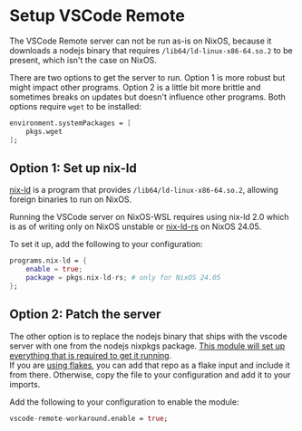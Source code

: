 # Setup VSCode Remote

The VSCode Remote server can not be run as-is on NixOS, because it downloads a nodejs binary that
requires `/lib64/ld-linux-x86-64.so.2` to be present, which isn't the case on NixOS.

There are two options to get the server to run.
Option 1 is more robust but might impact other programs. Option 2 is a little bit more brittle and sometimes breaks on updates but doesn't influence other programs.
Both options require `wget` to be installed:

```nix
environment.systemPackages = [
    pkgs.wget
];
```

## Option 1: Set up nix-ld

[nix-ld](https://github.com/Mic92/nix-ld) is a program that provides `/lib64/ld-linux-x86-64.so.2`,
allowing foreign binaries to run on NixOS.

Running the VSCode server on NixOS-WSL requires using nix-ld 2.0 which is as of writing only on NixOS unstable or [nix-ld-rs](https://github.com/nix-community/nix-ld-rs) on NixOS 24.05.

To set it up, add the following to your configuration:

```nix
programs.nix-ld = {
    enable = true;
    package = pkgs.nix-ld-rs; # only for NixOS 24.05
};
```

## Option 2: Patch the server

The other option is to replace the nodejs binary that ships with the vscode server with one from the nodejs nixpkgs package.
[This module will set up everything that is required to get it running](https://github.com/K900/vscode-remote-workaround/blob/main/vscode.nix).  
If you are [using flakes](./nix-flakes.md), you can add that repo as a flake input and include it from there.
Otherwise, copy the file to your configuration and add it to your imports.

Add the following to your configuration to enable the module:

```nix
vscode-remote-workaround.enable = true;
```
